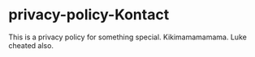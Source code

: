 # privacy-policy-Kontact
This is a privacy policy for something special. Kikimamamamama. Luke cheated also.
